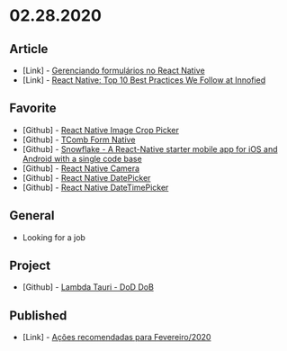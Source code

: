 # 02.28.2020

## Article

- \[Link\] - [Gerenciando formulários no React Native](https://blog.rocketseat.com.br/gerenciando-formularios-no-react-native/)
- \[Link\] - [React Native: Top 10 Best Practices We Follow at Innofied](https://www.innofied.com/top-10-react-native-best-practices-to-follow/)

## Favorite

- \[Github\] - [React Native Image Crop Picker](https://github.com/ivpusic/react-native-image-crop-picker)
- \[Github\] - [TComb Form Native](https://github.com/gcanti/tcomb-form-native)
- \[Github\] - [Snowflake - A React-Native starter mobile app for iOS and Android with a single code base](https://github.com/bartonhammond/snowflake)
- \[Github\] - [React Native Camera](https://github.com/react-native-community/react-native-camera)
- \[Github\] - [React Native DatePicker](https://github.com/xgfe/react-native-datepicker)
- \[Github\] - [React Native DateTimePicker](https://github.com/react-native-community/react-native-datetimepicker)

## General

- Looking for a job

## Project

- \[Github\] - [Lambda Tauri - DoD DoB](https://github.com/org-3s2yu/lambda-tauri)

## Published

- \[Link\] - [Ações recomendadas para Fevereiro/2020](https://nerdcalistenico.com.br/foconocapital/artigos/recomendadas/acoes-recomendadas-para-fevereiro-2020/)
